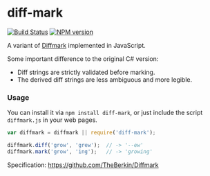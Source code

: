 # diff-mark

[![Build Status](https://travis-ci.org/jakwings/diff-mark.svg)](https://travis-ci.org/jakwings/diff-mark)
[![NPM version](https://badge.fury.io/js/diff-mark.svg)](http://badge.fury.io/js/diff-mark)

A variant of [Diffmark](https://github.com/TheBerkin/Diffmark) implemented in
JavaScript.

Some important difference to the original C# version:

* Diff strings are strictly validated before marking.
* The derived diff strings are less ambiguous and more legible.

### Usage

You can install it via `npm install diff-mark`, or just include the script
`diffmark.js` in your web pages.

```javascript
var diffmark = diffmark || require('diff-mark');

diffmark.diff('grow', 'grew');  // -> '--ew'
diffmark.mark('grow', 'ing');   // -> 'growing'
```

Specification: https://github.com/TheBerkin/Diffmark
